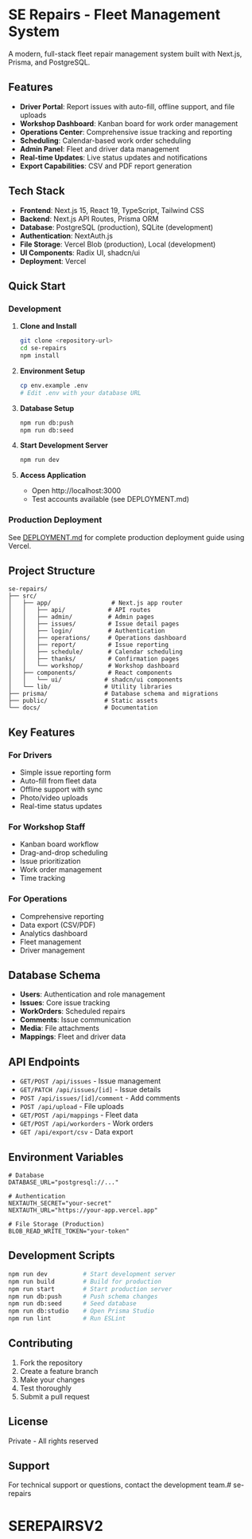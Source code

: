 # SE Repairs - Fleet Management System

A modern, full-stack fleet repair management system built with Next.js, Prisma, and PostgreSQL.

## Features

- **Driver Portal**: Report issues with auto-fill, offline support, and file uploads
- **Workshop Dashboard**: Kanban board for work order management
- **Operations Center**: Comprehensive issue tracking and reporting
- **Scheduling**: Calendar-based work order scheduling
- **Admin Panel**: Fleet and driver data management
- **Real-time Updates**: Live status updates and notifications
- **Export Capabilities**: CSV and PDF report generation

## Tech Stack

- **Frontend**: Next.js 15, React 19, TypeScript, Tailwind CSS
- **Backend**: Next.js API Routes, Prisma ORM
- **Database**: PostgreSQL (production), SQLite (development)
- **Authentication**: NextAuth.js
- **File Storage**: Vercel Blob (production), Local (development)
- **UI Components**: Radix UI, shadcn/ui
- **Deployment**: Vercel

## Quick Start

### Development

1. **Clone and Install**
   ```bash
   git clone <repository-url>
   cd se-repairs
   npm install
   ```

2. **Environment Setup**
   ```bash
   cp env.example .env
   # Edit .env with your database URL
   ```

3. **Database Setup**
   ```bash
   npm run db:push
   npm run db:seed
   ```

4. **Start Development Server**
   ```bash
   npm run dev
   ```

5. **Access Application**
   - Open http://localhost:3000
   - Test accounts available (see DEPLOYMENT.md)

### Production Deployment

See [DEPLOYMENT.md](./DEPLOYMENT.md) for complete production deployment guide using Vercel.

## Project Structure

```
se-repairs/
├── src/
│   ├── app/                 # Next.js app router
│   │   ├── api/            # API routes
│   │   ├── admin/          # Admin pages
│   │   ├── issues/         # Issue detail pages
│   │   ├── login/          # Authentication
│   │   ├── operations/     # Operations dashboard
│   │   ├── report/         # Issue reporting
│   │   ├── schedule/       # Calendar scheduling
│   │   ├── thanks/         # Confirmation pages
│   │   └── workshop/       # Workshop dashboard
│   ├── components/         # React components
│   │   └── ui/            # shadcn/ui components
│   └── lib/               # Utility libraries
├── prisma/                # Database schema and migrations
├── public/                # Static assets
└── docs/                  # Documentation
```

## Key Features

### For Drivers
- Simple issue reporting form
- Auto-fill from fleet data
- Offline support with sync
- Photo/video uploads
- Real-time status updates

### For Workshop Staff
- Kanban board workflow
- Drag-and-drop scheduling
- Issue prioritization
- Work order management
- Time tracking

### For Operations
- Comprehensive reporting
- Data export (CSV/PDF)
- Analytics dashboard
- Fleet management
- Driver management

## Database Schema

- **Users**: Authentication and role management
- **Issues**: Core issue tracking
- **WorkOrders**: Scheduled repairs
- **Comments**: Issue communication
- **Media**: File attachments
- **Mappings**: Fleet and driver data

## API Endpoints

- `GET/POST /api/issues` - Issue management
- `GET/PATCH /api/issues/[id]` - Issue details
- `POST /api/issues/[id]/comment` - Add comments
- `POST /api/upload` - File uploads
- `GET/POST /api/mappings` - Fleet data
- `GET/POST /api/workorders` - Work orders
- `GET /api/export/csv` - Data export

## Environment Variables

```env
# Database
DATABASE_URL="postgresql://..."

# Authentication
NEXTAUTH_SECRET="your-secret"
NEXTAUTH_URL="https://your-app.vercel.app"

# File Storage (Production)
BLOB_READ_WRITE_TOKEN="your-token"
```

## Development Scripts

```bash
npm run dev          # Start development server
npm run build        # Build for production
npm run start        # Start production server
npm run db:push      # Push schema changes
npm run db:seed      # Seed database
npm run db:studio    # Open Prisma Studio
npm run lint         # Run ESLint
```

## Contributing

1. Fork the repository
2. Create a feature branch
3. Make your changes
4. Test thoroughly
5. Submit a pull request

## License

Private - All rights reserved

## Support

For technical support or questions, contact the development team.# se-repairs
# SEREPAIRSV2
